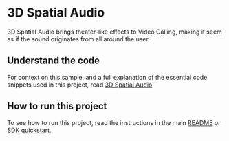 # 3D Spatial Audio

3D Spatial Audio brings theater-like effects to Video Calling, making it seem as if the sound originates from all around the user.

## Understand the code

For context on this sample, and a full explanation of the essential code snippets used in this project, read [3D Spatial Audio](https://docs.agora.io/en/video-calling/enable-features/spatial-audio?platform=web)


## How to run this project

To see how to run this project, read the instructions in the main [README](../../README.md) or [SDK quickstart](https://docs-beta.agora.io/en/video-calling/get-started/get-started-sdk).


